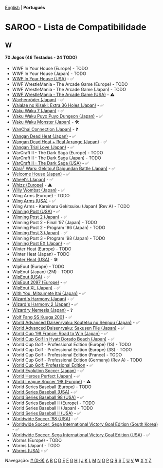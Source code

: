 [English](../en-us/W.md) | **Português**

# SAROO - Lista de Compatibilidade

## W

#### 70 Jogos (46 Testados - 24 TODO)

- WWF In Your House (Europe) - TODO
- WWF In Your House (Japan) - TODO
- [WWF In Your House (USA)](../../../Regions/Retails/USA/T-8126H/01/README.md) - :white_check_mark:
- WWF WrestleMania - The Arcade Game (Europe) - TODO
- WWF WrestleMania - The Arcade Game (Japan) - TODO
- [WWF WrestleMania - The Arcade Game (USA)](../../../Regions/Retails/USA/T-8112H/01/README.md) - :warning:
- [Wachenröder (Japan)](../../../Regions/Retails/Japan/GS-9183/01/README.md) - :white_check_mark:
- [Waialae no Kiseki: Extra 36 Holes (Japan)](../../../Regions/Retails/Japan/T-11402G/01/README.md) - :white_check_mark:
- [Waku Waku 7 (Japan)](../../../Regions/Retails/Japan/T-1515G/01/README.md) - :white_check_mark:
- [Waku Waku Puyo Puyo Dungeon (Japan)](../../../Regions/Retails/Japan/T-6608G/01/README.md) - :white_check_mark:
- [Waku Waku Monster (Japan)](../../../Regions/Retails/Japan/T-16608G/01/README.md) - :hammer_and_wrench:
- [WanChai Connection (Japan)](../../../Regions/Retails/Japan/GS-9007/01/README.md) - :question:
- [Wangan Dead Heat (Japan)](../../../Regions/Retails/Japan/T-9102G/01/README.md) - :white_check_mark:
- [Wangan Dead Heat + Real Arrange (Japan)](../../../Regions/Retails/Japan/T-9103G/01/README.md) - :white_check_mark:
- [Wangan Trial Love (Japan)](../../../Regions/Retails/Japan/T-9110G/01/README.md) - :white_check_mark:
- WarCraft II - The Dark Saga (Europe) - TODO
- WarCraft II - The Dark Saga (Japan) - TODO
- [WarCraft II - The Dark Saga (USA)](../../../Regions/Retails/USA/T-5023H/01/README.md) - :white_check_mark:
- [Wara² Wars: Gekitou! Daigundan Battle (Japan)](../../../Regions/Retails/Japan/T-21507G/01/README.md) - :white_check_mark:
- [Welcome House (Japan)](../../../Regions/Retails/Japan/T-15027G/01/README.md) - :white_check_mark:
- [Wheel's (Japan)](../../../Regions/Retails/Japan/610609201/01/README.md) - :white_check_mark:
- [Whizz (Europe)](../../../Regions/Retails/Europe/T-9515H-50/01/README.md) - :warning:
- [Willy Wombat (Japan)](../../../Regions/Retails/Japan/T-14306G/01/README.md) - :white_check_mark:
- Wing Arms (Europe) - TODO
- [Wing Arms (USA)](../../../Regions/Retails/USA/MK-81024/01/README.md) - :white_check_mark:
- Wing Arms - Kareinaru Gekitsuiou (Japan) (Rev A) - TODO
- [Winning Post (USA)](../../../Regions/Retails/USA/T-7602H/01/README.md) - :white_check_mark:
- [Winning Post 2 (Japan)](../../../Regions/Retails/Japan/T-7612G/01/README.md) - :white_check_mark:
- Winning Post 2 - Final '97 (Japan) - TODO
- Winning Post 2 - Program '96 (Japan) - TODO
- [Winning Post 3 (Japan)](../../../Regions/Retails/Japan/T-7660G/01/README.md) - :white_check_mark:
- Winning Post 3 - Program '98 (Japan) - TODO
- [Winning Post EX (Japan)](../../../Regions/Retails/Japan/T-7606G/01/README.md) - :white_check_mark:
- Winter Heat (Europe) - TODO
- Winter Heat (Japan) - TODO
- [Winter Heat (USA)](../../../Regions/Retails/USA/MK-81129/01/README.md) - :hammer_and_wrench:
- WipEout (Europe) - TODO
- WipEout (Japan) (2M) - TODO
- [WipEout (USA)](../../../Regions/Retails/USA/T-18601H/01/README.md) - :white_check_mark:
- [WipEout 2097 (Europe)](../../../Regions/Retails/Europe/T-11308H-50/01/README.md) - :white_check_mark:
- [WipEout XL (Japan)](../../../Regions/Retails/Japan/T-18619G/01/README.md) - :white_check_mark:
- [With You: Mitsumete Itai (Japan)](../../../Regions/Retails/Japan/T-20117G/01/README.md) - :white_check_mark:
- [Wizard's Harmony (Japan)](../../../Regions/Retails/Japan/T-22001G/01/README.md) - :white_check_mark:
- [Wizard's Harmony 2 (Japan)](../../../Regions/Retails/Japan/T-22004G/01/README.md) - :white_check_mark:
- [Wizardry Nemesis (Japan)](../../../Regions/Retails/Japan/T-37001G/01/README.md) - :question:
- [Wolf Fang SS Kuuga 2001](../../../Regions/Retails/Japan/T-26105G/01/README.md) - :white_check_mark:
- [World Advanced Daisenryaku: Koutetsu no Senpuu (Japan)](../../../Regions/Retails/Japan/GS9025/01/README.md) - :white_check_mark:
- [World Advanced Daisenryaku: Sakusen File (Japan)](../../../Regions/Retails/Japan/GS-9082/01/README.md) - :white_check_mark:
- [World Cup '98 France: Road to Win (Japan)](../../../Regions/Retails/Japan/GS-9196/01/README.md) - :white_check_mark:
- [World Cup Golf In Hyatt Dorado Beach (Japan)](../../../Regions/Retails/Japan/T-7301G/01/README.md) - :white_check_mark:
- World Cup Golf - Professional Edition (Europe) (1S) - TODO
- World Cup Golf - Professional Edition (Europe) (3S) - TODO
- World Cup Golf - Professional Edition (France) - TODO
- World Cup Golf - Professional Edition (Germany) (Rev A) - TODO
- [World Cup Golf: Professional Edition](../../../Regions/Retails/USA/T-7903H/01/README.md) - :white_check_mark:
- [World Evolution Soccer (Japan)](../../../Regions/Retails/Japan/T-2002G/01/README.md) - :white_check_mark:
- [World Heroes Perfect (Japan)](../../../Regions/Retails/Japan/T-3103G/01/README.md) - :white_check_mark:
- [World League Soccer '98 (Europe)](../../../Regions/Retails/Europe/MK-81181/01/README.md) - :warning:
- World Series Baseball (Europe) - TODO
- [World Series Baseball (USA)](../../../Regions/Retails/USA/MK-81109/01/README.md) - :white_check_mark:
- [World Series Baseball 98 (USA)](../../../Regions/Retails/USA/MK-81127/01/README.md) - :white_check_mark:
- World Series Baseball II (Europe) - TODO
- World Series Baseball II (Japan) - TODO
- [World Series Baseball II (USA)](../../../Regions/Retails/USA/MK-81113/01/README.md) - :white_check_mark:
- [Worldwide Soccer '98 (USA)](../../../Regions/Retails/USA/MK-81123/01/README.md) - :white_check_mark:
- [Worldwide Soccer: Sega International Victory Goal Edition (South Korea)](../../../Regions/Retails/SouthKorea/MK-81105/01/README.md) - :white_check_mark:
- [Worldwide Soccer: Sega International Victory Goal Edition (USA)](../../../Regions/Retails/USA/MK-81105/01/README.md) - :white_check_mark:
- Worms (Europe) - TODO
- Worms (Japan) - TODO
- [Worms (USA)](../../../Regions/Retails/USA/T-16403H/01/README.md) - :white_check_mark:

Navegação:
[# (0-9)](./09.md) [A](./A.md) [B](./B.md) [C](./C.md) [D](./D.md) [E](./E.md) [F](./F.md) [G](./G.md) [H](./H.md) [I](./I.md) [J](./J.md) [K](./K.md) [L](./L.md) [M](./M.md) [N](./N.md) [O](./O.md) [P](./P.md) [Q](./Q.md) [R](./R.md) [S](./S.md) [T](./T.md) [U](./U.md) [V](./V.md) **W** [X](./X.md) [Y](./Y.md) [Z](./Z.md)
